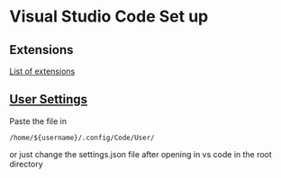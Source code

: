 # Visual Studio Code Set up

## Extensions

[List of extensions](extensions.md)

## [User Settings](settings.json)

Paste the file in
```
/home/${username}/.config/Code/User/
```
or just change the settings.json file after opening in vs code in the root directory